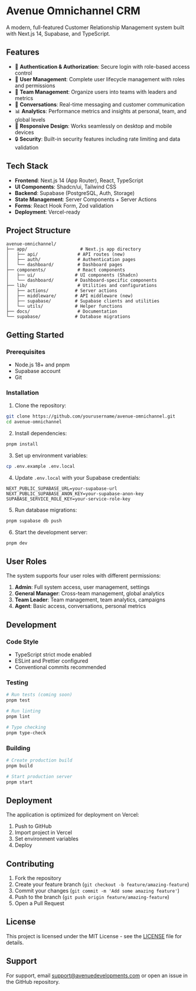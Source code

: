 # Avenue Omnichannel CRM

A modern, full-featured Customer Relationship Management system built with Next.js 14, Supabase, and TypeScript.

## Features

- 🔐 **Authentication & Authorization**: Secure login with role-based access control
- 👥 **User Management**: Complete user lifecycle management with roles and permissions
- 🏢 **Team Management**: Organize users into teams with leaders and metrics
- 💬 **Conversations**: Real-time messaging and customer communication
- 📊 **Analytics**: Performance metrics and insights at personal, team, and global levels
- 📱 **Responsive Design**: Works seamlessly on desktop and mobile devices
- 🔒 **Security**: Built-in security features including rate limiting and data validation

## Tech Stack

- **Frontend**: Next.js 14 (App Router), React, TypeScript
- **UI Components**: Shadcn/ui, Tailwind CSS
- **Backend**: Supabase (PostgreSQL, Auth, Storage)
- **State Management**: Server Components + Server Actions
- **Forms**: React Hook Form, Zod validation
- **Deployment**: Vercel-ready

## Project Structure

```
avenue-omnichannel/
├── app/                    # Next.js app directory
│   ├── api/               # API routes (new)
│   ├── auth/              # Authentication pages
│   └── dashboard/         # Dashboard pages
├── components/            # React components
│   ├── ui/               # UI components (Shadcn)
│   └── dashboard/        # Dashboard-specific components
├── lib/                   # Utilities and configurations
│   ├── actions/          # Server actions
│   ├── middleware/       # API middleware (new)
│   ├── supabase/         # Supabase clients and utilities
│   └── utils/            # Helper functions
├── docs/                  # Documentation
└── supabase/             # Database migrations
```

## Getting Started

### Prerequisites

- Node.js 18+ and pnpm
- Supabase account
- Git

### Installation

1. Clone the repository:

```bash
git clone https://github.com/yourusername/avenue-omnichannel.git
cd avenue-omnichannel
```

2. Install dependencies:

```bash
pnpm install
```

3. Set up environment variables:

```bash
cp .env.example .env.local
```

4. Update `.env.local` with your Supabase credentials:

```
NEXT_PUBLIC_SUPABASE_URL=your-supabase-url
NEXT_PUBLIC_SUPABASE_ANON_KEY=your-supabase-anon-key
SUPABASE_SERVICE_ROLE_KEY=your-service-role-key
```

5. Run database migrations:

```bash
pnpm supabase db push
```

6. Start the development server:

```bash
pnpm dev
```

## User Roles

The system supports four user roles with different permissions:

1. **Admin**: Full system access, user management, settings
2. **General Manager**: Cross-team management, global analytics
3. **Team Leader**: Team management, team analytics, campaigns
4. **Agent**: Basic access, conversations, personal metrics

## Development

### Code Style

- TypeScript strict mode enabled
- ESLint and Prettier configured
- Conventional commits recommended

### Testing

```bash
# Run tests (coming soon)
pnpm test

# Run linting
pnpm lint

# Type checking
pnpm type-check
```

### Building

```bash
# Create production build
pnpm build

# Start production server
pnpm start
```

## Deployment

The application is optimized for deployment on Vercel:

1. Push to GitHub
2. Import project in Vercel
3. Set environment variables
4. Deploy

## Contributing

1. Fork the repository
2. Create your feature branch (`git checkout -b feature/amazing-feature`)
3. Commit your changes (`git commit -m 'Add some amazing feature'`)
4. Push to the branch (`git push origin feature/amazing-feature`)
5. Open a Pull Request

## License

This project is licensed under the MIT License - see the [LICENSE](LICENSE) file for details.

## Support

For support, email support@avenuedevelopments.com or open an issue in the GitHub repository.
